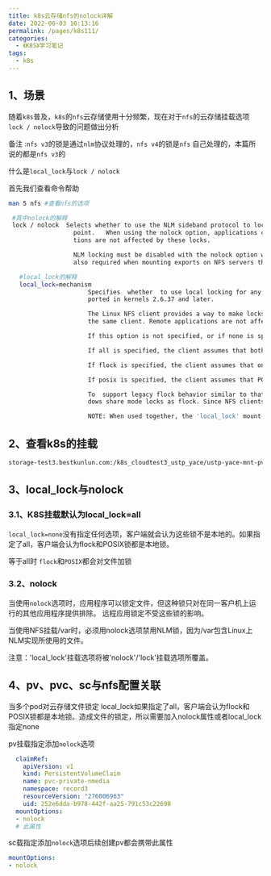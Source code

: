 ```yaml
---
title: k8s云存储nfs的nolock详解
date: 2022-06-03 10:13:16
permalink: /pages/k8s111/
categories:
  - 《K8S》学习笔记
tags:
  - k8s
---
```



## 1、场景

随着`k8s`普及，`k8s`的`nfs`云存储使用十分频繁，现在对于`nfs`的云存储挂载选项`lock / nolock`导致的问题做出分析

备注 :`nfs v3`的锁是通过`nlm`协议处理的，`nfs v4`的锁是`nfs` 自己处理的，本篇所说的都是`nfs v3`的



什么是`local_lock`与`lock / nolock `

首先我们查看命令帮助

```sh
man 5 nfs #查看nfs的选项
```

```sh
 #其中nolock的解释
 lock / nolock  Selects whether to use the NLM sideband protocol to lock files on the server.  If neither option is specified (or if lock is specified), NLM  locking  is  used  for  this  mount
                  point.   When using the nolock option, applications can lock files, but such locks provide exclusion only against other applications running on the same client.  Remote applica‐
                  tions are not affected by these locks.

                  NLM locking must be disabled with the nolock option when using NFS to mount /var because /var contains files used by the NLM implementation on Linux.  Using the nolock option is
                  also required when mounting exports on NFS servers that do not support the NLM protocol.
```

```sh
   #local_lock的解释
   local_lock=mechanism
                      Specifies  whether  to use local locking for any or both of the flock and the POSIX locking mechanisms.  mechanism can be one of all, flock, posix, or none.  This option is sup‐
                      ported in kernels 2.6.37 and later.

                      The Linux NFS client provides a way to make locks local. This means, the applications can lock files, but such locks provide exclusion only against other applications running on
                      the same client. Remote applications are not affected by these locks.

                      If this option is not specified, or if none is specified, the client assumes that the locks are not local.

                      If all is specified, the client assumes that both flock and POSIX locks are local.

                      If flock is specified, the client assumes that only flock locks are local and uses NLM sideband protocol to lock files when POSIX locks are used.

                      If posix is specified, the client assumes that POSIX locks are local and uses NLM sideband protocol to lock files when flock locks are used.

                      To  support legacy flock behavior similar to that of NFS clients < 2.6.12, use 'local_lock=flock'. This option is required when exporting NFS mounts via Samba as Samba maps Win‐
                      dows share mode locks as flock. Since NFS clients > 2.6.12 implement flock by emulating POSIX locks, this will result in conflicting locks.

                      NOTE: When used together, the 'local_lock' mount option will be overridden by 'nolock'/'lock' mount option.
```



## 2、查看k8s的挂载

```sh
storage-test3.bestkunlun.com:/k8s_cloudtest3_ustp_yace/ustp-yace-mnt-pvc-284c41d2-7889-48f7-9562-6db0899fb1fc on /mnt type nfs (rw,relatime,vers=3,rsize=1048576,wsize=1048576,namlen=255,hard,proto=tcp,timeo=600,retrans=2,sec=sys,mountaddr=10.165.136.19,mountvers=3,mountport=2049,mountproto=tcp,local_lock=none,addr=10.165.136.19)
```



## 3、local_lock与nolock

### 3.1、K8S挂载默认为local_lock=all

`local_lock=none`没有指定任何选项，客户端就会认为这些锁不是本地的。如果指定了all，客户端会认为flock和POSIX锁都是本地锁。

等于all时 `flock`和`POSIX`都会对文件加锁



### 3.2、nolock

 当使用`nolock`选项时，应用程序可以锁定文件，但这种锁只对在同一客户机上运行的其他应用程序提供排除。 远程应用锁定不受这些锁的影响。

当使用NFS挂载/var时，必须用nolock选项禁用NLM锁，因为/var包含Linux上NLM实现所使用的文件。





注意：'local_lock'挂载选项将被'nolock'/'lock'挂载选项所覆盖。

## 4、pv、pvc、sc与nfs配置关联

当多个pod对云存储文件锁定  local_lock如果指定了all，客户端会认为flock和POSIX锁都是本地锁。造成文件的锁定，所以需要加入nolock属性或者local_lock指定none



pv挂载指定添加`nolock`选项

```yaml
  claimRef:
    apiVersion: v1
    kind: PersistentVolumeClaim
    name: pvc-private-nmedia
    namespace: record3
    resourceVersion: "276006963"
    uid: 252e6dda-b978-442f-aa25-791c53c22698
  mountOptions:
  - nolock
  # 此属性
```

sc载指定添加`nolock`选项后续创建pv都会携带此属性

```yaml
mountOptions:
- nolock
```

